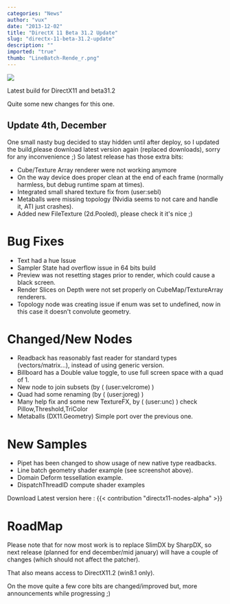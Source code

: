 ```yaml
---
categories: "News"
author: "vux"
date: "2013-12-02"
title: "DirectX 11 Beta 31.2 Update"
slug: "directx-11-beta-31.2-update"
description: ""
imported: "true"
thumb: "LineBatch-Rende_r.png"
---
```



![](LineBatch-Rende_r.png) 

Latest build for DirectX11 and beta31.2

Quite some new changes for this one.

## Update 4th, December
One small nasty bug decided to stay hidden until after deploy, so I updated the build,please download latest version again (replaced downloads), sorry for any inconvenience ;)
So latest release has those extra bits:
* Cube/Texture Array renderer were not working anymore
* On the way device does proper clean at the end of each frame (normally harmless, but debug runtime spam at times).
* Integrated small shared texture fix from (user:sebl)
* Metaballs were missing topology (Nvidia seems to not care and handle it, ATI just crashes).
* Added new FileTexture (2d.Pooled), please check it it's nice ;)

#  Bug Fixes
* Text had a hue Issue
* Sampler State had overflow issue in 64 bits build
* Preview was not resetting stages prior to render, which could cause a black screen.
* Render Slices on Depth were not set properly on CubeMap/TextureArray renderers.
* Topology node was creating issue if enum was set to undefined, now in this case it doesn't convolute geometry.

#  Changed/New Nodes
* Readback has reasonably fast reader for standard types (vectors/matrix...), instead of using generic version.
* Billboard has a Double value toggle, to use full screen space with a quad of 1.
* New node to join subsets (by ( (user:velcrome) )
* Quad had some renaming (by ( (user:joreg) )
* Many help fix and some new TextureFX, by ( (user:unc) ) check Pillow,Threshold,TriColor
* Metaballs (DX11.Geometry) Simple port over the previous one.

#  New Samples
* Pipet has been changed to show usage of new native type readbacks.
* Line batch geometry shader example (see screenshot above).
* Domain Deform tessellation example.
* DispatchThreadID compute shader examples

Download Latest version here : {{< contribution "directx11-nodes-alpha" >}}

#  RoadMap
Please note that for now most work is to replace SlimDX by SharpDX, so next release (planned for end december/mid january) will have a couple of changes (which should not affect the patcher).

That also means access to DirectX11.2 (win8.1 only).

On the move quite a few core bits are changed/improved but, more announcements while progressing ;)